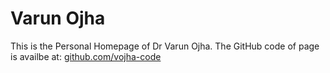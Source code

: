 # Varun Ojha


This is the Personal Homepage of Dr Varun Ojha.
The GitHub code of page is availbe at: <a href="https://github.com/vojha-code">github.com/vojha-code</a>

